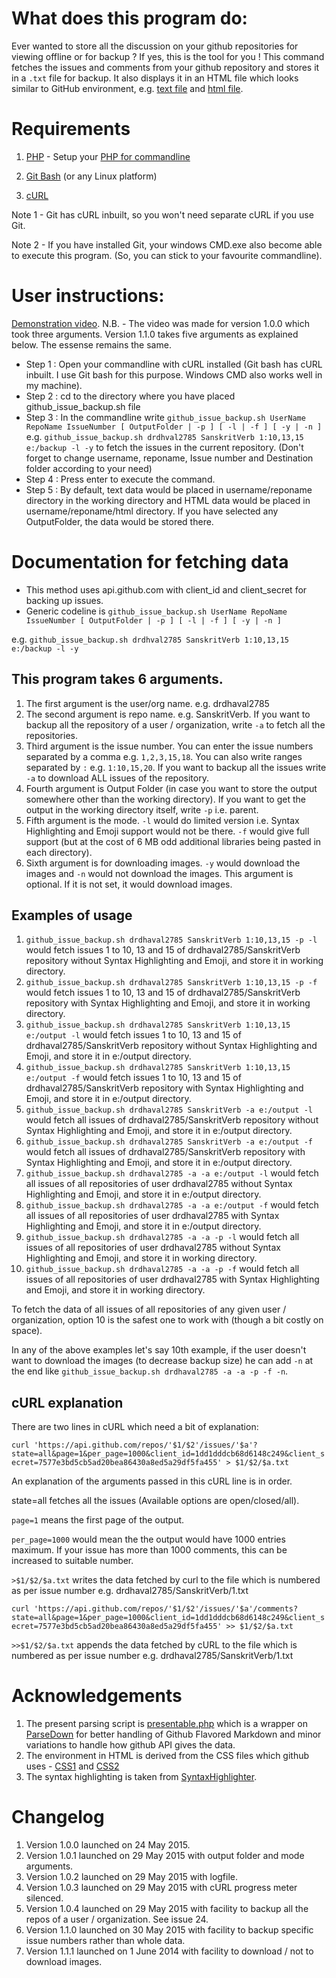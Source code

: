 # What does this program do:
Ever wanted to store all the discussion on your github repositories for viewing offline or for backup ?
If yes, this is the tool for you !
This command fetches the issues and comments from your github repository and stores it in a `.txt` file for backup. It also displays it in an HTML file which looks similar to GitHub environment,
e.g. [text file](http://drdhaval2785.github.io/github_issue_backup/sanskrit-lexicon/CORRECTIONS/2.txt) and [html file](http://drdhaval2785.github.io/github_issue_backup/sanskrit-lexicon/CORRECTIONS/html/2.html).

# Requirements
1. [PHP](http://php.net/) - Setup your [PHP for commandline](https://www.youtube.com/watch?v=neBVQBL_2P0)

2. [Git Bash](https://msysgit.github.io/) (or any Linux platform)

3. [cURL](http://curl.haxx.se/) 

Note 1 - Git has cURL inbuilt, so you won't need separate cURL if you use Git. 

Note 2 - If you have installed Git, your windows CMD.exe also become able to execute this program. (So, you can stick to your favourite commandline).


# User instructions:
[Demonstration video](http://youtu.be/kzsPG5vl95w).
N.B. - The video was made for version 1.0.0 which took three arguments. Version 1.1.0 takes five arguments as explained below. The essense remains the same.

* Step 1 : Open your commandline with cURL installed (Git bash has cURL inbuilt. I use Git bash for this purpose. Windows CMD also works well in my machine).
* Step 2 : cd to the directory where you have placed github_issue_backup.sh file
* Step 3 : In the commandline write `github_issue_backup.sh UserName RepoName IssueNumber [ OutputFolder | -p ] [ -l | -f ] [ -y | -n ]` e.g. `github_issue_backup.sh drdhval2785 SanskritVerb 1:10,13,15 e:/backup -l -y` to fetch the issues in the current repository. (Don't forget to change username, reponame, Issue number and Destination folder according to your need)
* Step 4 : Press enter to execute the command.
* Step 5 : By default, text data would be placed in username/reponame directory in the working directory and HTML data would be placed in username/reponame/html directory. If you have selected any OutputFolder, the data would be stored there.

# Documentation for fetching data
* This method uses api.github.com with client_id and client_secret for backing up issues. 
* Generic codeline is `github_issue_backup.sh UserName RepoName IssueNumber [ OutputFolder | -p ] [ -l | -f ] [ -y | -n ]`

e.g. `github_issue_backup.sh drdhval2785 SanskritVerb 1:10,13,15 e:/backup -l -y`

## This program takes 6 arguments.
1. The first argument is the user/org name. e.g. drdhaval2785
2. The second argument is repo name. e.g. SanskritVerb. If you want to backup all the repository of a user / organization, write `-a` to fetch all the repositories.
3. Third argument is the issue number. You can enter the issue numbers separated by a comma e.g. `1,2,3,15,18`. You can also write ranges separated by `:` e.g. `1:10,15,20`. If you want to backup all the issues write `-a` to download ALL issues of the repository.
4. Fourth argument is Output Folder (in case you want to store the output somewhere other than the working directory). If you want to get the output in the working directory itself, write `-p` i.e. parent. 
5. Fifth argument is the mode. `-l` would do limited version i.e. Syntax Highlighting and Emoji support would not be there. `-f` would give full support (but at the cost of 6 MB odd additional libraries being pasted in each directory).
6. Sixth argument is for downloading images. `-y` would download the images and `-n` would not download the images. This argument is optional. If it is not set, it would download images.

## Examples of usage

1. `github_issue_backup.sh drdhaval2785 SanskritVerb 1:10,13,15 -p -l` would fetch issues 1 to 10, 13 and 15 of drdhaval2785/SanskritVerb repository without Syntax Highlighting and Emoji, and store it in working directory.
2. `github_issue_backup.sh drdhaval2785 SanskritVerb 1:10,13,15 -p -f` would fetch issues 1 to 10, 13 and 15 of drdhaval2785/SanskritVerb repository with Syntax Highlighting and Emoji, and store it in working directory.
3. `github_issue_backup.sh drdhaval2785 SanskritVerb 1:10,13,15 e:/output -l` would fetch issues 1 to 10, 13 and 15 of drdhaval2785/SanskritVerb repository without Syntax Highlighting and Emoji, and store it in e:/output directory.
4. `github_issue_backup.sh drdhaval2785 SanskritVerb 1:10,13,15 e:/output -f` would fetch issues 1 to 10, 13 and 15 of drdhaval2785/SanskritVerb repository with Syntax Highlighting and Emoji, and store it in e:/output directory.
5. `github_issue_backup.sh drdhaval2785 SanskritVerb -a e:/output -l` would fetch all issues of drdhaval2785/SanskritVerb repository without Syntax Highlighting and Emoji, and store it in e:/output directory.
6. `github_issue_backup.sh drdhaval2785 SanskritVerb -a e:/output -f` would fetch all issues of drdhaval2785/SanskritVerb repository with Syntax Highlighting and Emoji, and store it in e:/output directory.
7. `github_issue_backup.sh drdhaval2785 -a -a e:/output -l` would fetch all issues of all repositories of user drdhaval2785 without Syntax Highlighting and Emoji, and store it in e:/output directory.
8. `github_issue_backup.sh drdhaval2785 -a -a e:/output -f` would fetch all issues of all repositories of user drdhaval2785 with Syntax Highlighting and Emoji, and store it in e:/output directory.
9. `github_issue_backup.sh drdhaval2785 -a -a -p -l` would fetch all issues of all repositories of user drdhaval2785 without Syntax Highlighting and Emoji, and store it in working directory.
10. `github_issue_backup.sh drdhaval2785 -a -a -p -f` would fetch all issues of all repositories of user drdhaval2785 with Syntax Highlighting and Emoji, and store it in working directory.

To fetch the data of all issues of all repositories of any given user / organization, option 10 is the safest one to work with (though a bit costly on space).

In any of the above examples let's say 10th example, if the user doesn't want to download the images (to decrease backup size) he can add `-n` at the end like `github_issue_backup.sh drdhaval2785 -a -a -p -f -n`.

## cURL explanation
There are two lines in cURL which need a bit of explanation:

```curl 'https://api.github.com/repos/'$1/$2'/issues/'$a'?state=all&page=1&per_page=1000&client_id=1dd1dddcb68d6148c249&client_secret=7577e3bd5cb5ad20bea86430a8ed5a29df5fa455' > $1/$2/$a.txt```

An explanation of the arguments passed in this cURL line is in order.

state=all fetches all the issues (Available options are open/closed/all).

`page=1` means the first page of the output.

`per_page=1000` would mean the the output would have 1000 entries maximum. If your issue has more than 1000 comments, this can be increased to suitable number.

`>$1/$2/$a.txt` writes the data fetched by curl to the file which is numbered as per issue number e.g. drdhaval2785/SanskritVerb/1.txt

```curl 'https://api.github.com/repos/'$1/$2'/issues/'$a'/comments?state=all&page=1&per_page=1000&client_id=1dd1dddcb68d6148c249&client_secret=7577e3bd5cb5ad20bea86430a8ed5a29df5fa455' >> $1/$2/$a.txt```
   
`>>$1/$2/$a.txt` appends the data fetched by cURL to the file which is numbered as per issue number e.g. drdhaval2785/SanskritVerb/1.txt

# Acknowledgements
1. The present parsing script is [presentable.php](https://github.com/drdhaval2785/github_issue_backup/blob/master/presentable.php) which is a wrapper on [ParseDown](http://parsedown.org/) for better handling of Github Flavored Markdown and minor variations to handle how github API gives the data.
2. The environment in HTML is derived from the CSS files which github uses - [CSS1](https://github.com/drdhaval2785/github_issue_backup/blob/master/github-c486157afcc5f58155a921bc675afb08733fbaa8dcf39ac2104d3.css) and [CSS2](https://github.com/drdhaval2785/github_issue_backup/blob/master/github2-da2e842cc3f0aaf33b727d0ef034243c12ab008fd09b24868b97.css)
3. The syntax highlighting is taken from [SyntaxHighlighter](http://alexgorbatchev.com/SyntaxHighlighter/download/).

# Changelog
1. Version 1.0.0 launched on 24 May 2015.
2. Version 1.0.1 launched on 29 May 2015 with output folder and mode arguments.
3. Version 1.0.2 launched on 29 May 2015 with logfile.
4. Version 1.0.3 launched on 29 May 2015 with cURL progress meter silenced.
5. Version 1.0.4 launched on 29 May 2015 with facility to backup all the repos of a user / organization. See issue 24.
6. Version 1.1.0 launched on 30 May 2015 with facility to backup specific issue numbers rather than whole data.
7. Version 1.1.1 launched on 1 June 2014 with facility to download / not to download images.
